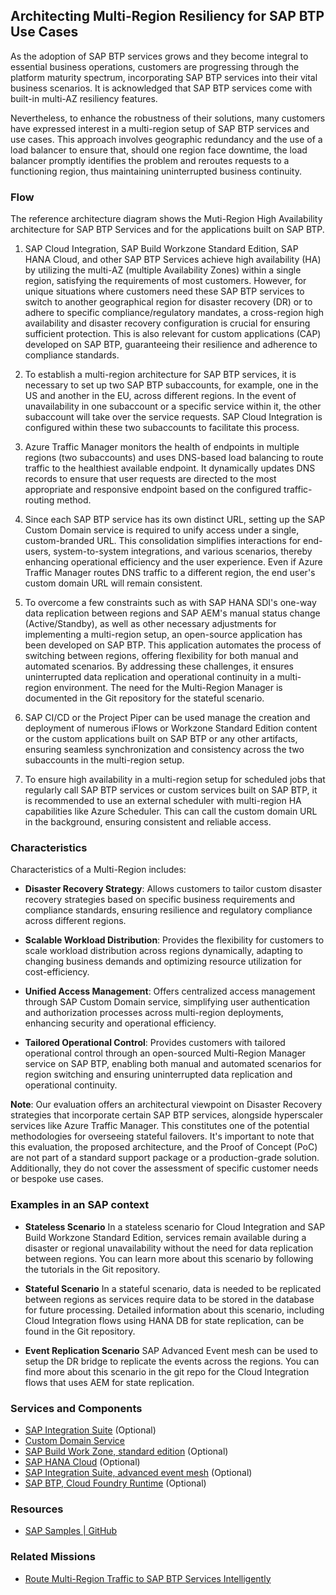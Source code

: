 <!-- [IMPORTANT] Do not remove the comments below. These comments are necessary for importing the content to DC -->

<!-- dc-ref-arch-metadata : 
    {
        "id": "ref-arch-multi-region-ha",
        "name": "Architecting Multi-Region Resiliency for SAP BTP Services",
        "shortDescription": "Ensure business-critical SAP BTP services and applications remain highly available, providing robust disaster recovery and minimal downtime.",
        "archDiagramLink": "ref-arch-multi-region-ha.png",
        "tags": "high availability, muti-region ha, integration suite, cloud integration, workzone, standard edition",
        "category": "Hyperscaler"
    }
dc-ref-arch-metadata  -->

<!-- dc-ref-arch-detail-page-start -->
## Architecting Multi-Region Resiliency for SAP BTP Use Cases
As the adoption of SAP BTP services grows and they become integral to essential business operations, customers are progressing through the platform maturity spectrum, incorporating SAP BTP services into their vital business scenarios. It is acknowledged that SAP BTP services come with built-in multi-AZ resiliency features.

Nevertheless, to enhance the robustness of their solutions, many customers have expressed interest in a multi-region setup of SAP BTP services and use cases. This approach involves geographic redundancy and the use of a load balancer to ensure that, should one region face downtime, the load balancer promptly identifies the problem and reroutes requests to a functioning region, thus maintaining uninterrupted business continuity.

### Flow

The reference architecture diagram shows the Muti-Region High Availability architecture for SAP BTP Services and for the applications built on SAP BTP.

1.  SAP Cloud Integration, SAP Build Workzone Standard Edition, SAP HANA Cloud, and other SAP BTP Services achieve high availability (HA) by utilizing the multi-AZ (multiple Availability Zones) within a single region, satisfying the requirements of most customers. However, for unique situations where customers need these SAP BTP services to switch to another geographical region for disaster recovery (DR) or to adhere to specific compliance/regulatory mandates, a cross-region high availability and disaster recovery configuration is crucial for ensuring sufficient protection. This is also relevant for custom applications (CAP) developed on SAP BTP, guaranteeing their resilience and adherence to compliance standards.

2.  To establish a multi-region architecture for SAP BTP services, it is necessary to set up two SAP BTP subaccounts, for example, one in the US and another in the EU, across different regions. In the event of unavailability in one subaccount or a specific service within it, the other subaccount will take over the service requests. SAP Cloud Integration is configured within these two subaccounts to facilitate this process.

3.  Azure Traffic Manager monitors the health of endpoints in multiple regions (two subaccounts) and uses DNS-based load balancing to route traffic to the healthiest available endpoint. It dynamically updates DNS records to ensure that user requests are directed to the most appropriate and responsive endpoint based on the configured traffic-routing method.

4.  Since each SAP BTP service has its own distinct URL, setting up the SAP Custom Domain service is required to unify access under a single, custom-branded URL. This consolidation simplifies interactions for end-users, system-to-system integrations, and various scenarios, thereby enhancing operational efficiency and the user experience. Even if Azure Traffic Manager routes DNS traffic to a different region, the end user's custom domain URL will remain consistent.

5. To overcome a few constraints such as with SAP HANA SDI's one-way data replication between regions and SAP AEM's manual status change (Active/Standby), as well as other necessary adjustments for implementing a multi-region setup, an open-source application has been developed on SAP BTP. This application automates the process of switching between regions, offering flexibility for both manual and automated scenarios. By addressing these challenges, it ensures uninterrupted data replication and operational continuity in a multi-region environment. The need for the Multi-Region Manager is documented in the Git repository for the stateful scenario.

6.  SAP CI/CD or the Project Piper can be used manage the creation and deployment of numerous iFlows or  Workzone Standard Edition content or the custom applications built on SAP BTP or any other artifacts, ensuring seamless synchronization and consistency across the two subaccounts in the multi-region setup.

7. To ensure high availability in a multi-region setup for scheduled jobs that regularly call SAP BTP services or custom services built on SAP BTP, it is recommended to use an external scheduler with multi-region HA capabilities like Azure Scheduler. This can call the custom domain URL in the background, ensuring consistent and reliable access.

### Characteristics

Characteristics of a Multi-Region includes:

-   **Disaster Recovery Strategy**: Allows customers to tailor custom disaster recovery strategies based on specific business requirements and compliance standards, ensuring resilience and regulatory compliance across different regions.

-   **Scalable Workload Distribution**: Provides the flexibility for customers to scale workload distribution across regions dynamically, adapting to changing business demands and optimizing resource utilization for cost-efficiency.

-   **Unified Access Management**: Offers centralized access management through SAP Custom Domain service, simplifying user authentication and authorization processes across multi-region deployments, enhancing security and operational efficiency.

-   **Tailored Operational Control**: Provides customers with tailored operational control through an open-sourced Multi-Region Manager service on SAP BTP, enabling both manual and automated scenarios for region switching and ensuring uninterrupted data replication and operational continuity.

**Note**: Our evaluation offers an architectural viewpoint on Disaster Recovery strategies that incorporate certain SAP BTP services, alongside hyperscaler services like Azure Traffic Manager. This constitutes one of the potential methodologies for overseeing stateful failovers. It's important to note that this evaluation, the proposed architecture, and the Proof of Concept (PoC) are not part of a standard support package or a production-grade solution. Additionally, they do not cover the assessment of specific customer needs or bespoke use cases.

### Examples in an SAP context

-   **Stateless Scenario** In a stateless scenario for Cloud Integration and SAP Build Workzone Standard Edition, services remain available during a disaster or regional unavailability without the need for data replication between regions. You can learn more about this scenario by following the tutorials in the Git repository.

-   **Stateful Scenario** In a stateful scenario, data is needed to be replicated between regions as services require data to be stored in the database for future processing. Detailed information about this scenario, including Cloud Integration flows using HANA DB for state replication, can be found in the Git repository.

-   **Event Replication Scenario** SAP Advanced Event mesh can be used to setup the DR bridge to replicate the events across the regions. You can find more about this scenario in the git repo for the Cloud Integration flows that uses AEM for state replication.


<!-- dc-ref-arch-detail-page-end -->

### Services and Components
<!-- dc-ref-arch-services-start -->
- [SAP Integration Suite](https://discovery-center.cloud.sap/serviceCatalog/integration-suite) (Optional)
- [Custom Domain Service](https://discovery-center.cloud.sap/serviceCatalog/custom-domain)
- [SAP Build Work Zone, standard edition](https://discovery-center.cloud.sap/serviceCatalog/sap-build-work-zone-standard-edition) (Optional)
- [SAP HANA Cloud](https://discovery-center.cloud.sap/serviceCatalog/sap-hana-cloud?region) (Optional)
- [SAP Integration Suite, advanced event mesh](https://discovery-center.cloud.sap/serviceCatalog/integration-https://discovery-center.cloud.sap/serviceCatalog/advanced-event-mesh) (Optional)
- [SAP BTP, Cloud Foundry Runtime](https://discovery-center.cloud.sap/serviceCatalog/cloud-foundry-runtime) (Optional)
<!-- dc-ref-arch-services-end -->

### Resources


<!-- dc-ref-arch-resources-start -->
- [SAP Samples | GitHub ](https://github.com/SAP-samples/btp-services-intelligent-routing)
<!-- dc-ref-arch-resources-end -->

### Related Missions 


<!-- dc-ref-arch-related-missions-start -->
- [Route Multi-Region Traffic to SAP BTP Services Intelligently](https://discovery-center.cloud.sap/missiondetail/3603/3646/)
<!-- dc-ref-arch-related-missions-end -->
